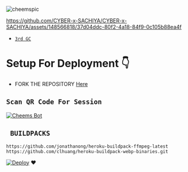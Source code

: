 ![cheemspic](https://github.com/CYBER-x-SACHIYA/CYBER-x-SACHIYA/assets/148566818/74fc51ee-e455-4f38-9f41-b6cce7aa36b0)


https://github.com/CYBER-x-SACHIYA/CYBER-x-SACHIYA/assets/148566818/37d04ddc-80f2-4a18-84f9-0c105b88ea4f

- [`3rd GC`](https://chat.whatsapp.com/KMymhLdGcjPHihOkrfHW7q)

# Setup For Deployment 👇

- FORK THE REPOSITORY [Here](https://github.com/DGXeon/CheemsBot-MD8/fork)

## `Scan QR Code For Session`
[![Cheems Bot](https://repl.it/badge/github/quiec/whatsasena)](https://replit.com/@DGXeon/Cheems-Bot-Multi-Auth-Session-Generator?v=1)

## ` BUILDPACKS`

```
https://github.com/jonathanong/heroku-buildpack-ffmpeg-latest
https://github.com/clhuang/heroku-buildpack-webp-binaries.git
```

[![Deploy](https://www.herokucdn.com/deploy/button.svg)](https://heroku.com/deploy?template=https://github.com/CYBER-x-SACHIYA/CYBER-x-SACHIYA)
❤️
